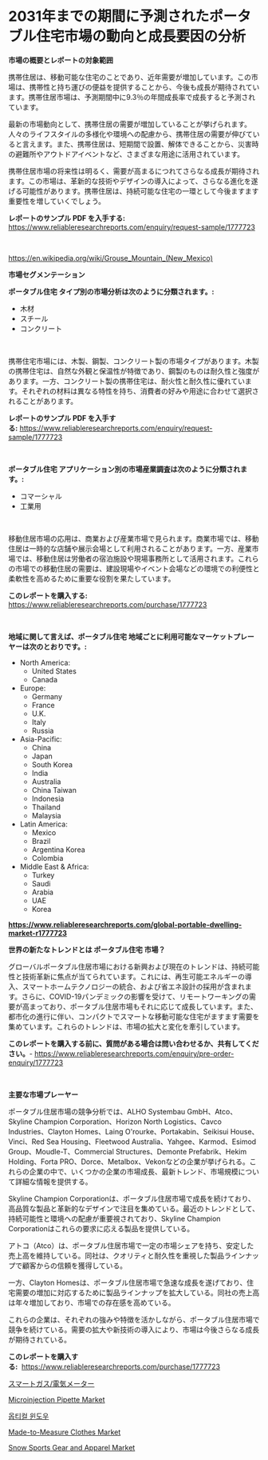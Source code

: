 <p><h1>2031年までの期間に予測されたポータブル住宅市場の動向と成長要因の分析</h1></p><p><strong>市場の概要とレポートの対象範囲</strong></p>
<p><p>携帯住居は、移動可能な住宅のことであり、近年需要が増加しています。この市場は、携帯性と持ち運びの便益を提供することから、今後も成長が期待されています。携帯住居市場は、予測期間中に9.3％の年間成長率で成長すると予測されています。</p><p>最新の市場動向として、携帯住居の需要が増加していることが挙げられます。人々のライフスタイルの多様化や環境への配慮から、携帯住居の需要が伸びていると言えます。また、携帯住居は、短期間で設置、解体できることから、災害時の避難所やアウトドアイベントなど、さまざまな用途に活用されています。</p><p>携帯住居市場の将来性は明るく、需要が高まるにつれてさらなる成長が期待されます。この市場は、革新的な技術やデザインの導入によって、さらなる進化を遂げる可能性があります。携帯住居は、持続可能な住宅の一環として今後ますます重要性を増していくでしょう。</p></p>
<p><strong>レポートのサンプル PDF を入手する:</strong> <a href="https://www.reliableresearchreports.com/enquiry/request-sample/1777723">https://www.reliableresearchreports.com/enquiry/request-sample/1777723</a></p>
<p>&nbsp;</p>
<p><a href="https://en.wikipedia.org/wiki/Grouse_Mountain_(New_Mexico)">https://en.wikipedia.org/wiki/Grouse_Mountain_(New_Mexico)</a></p>
<p><strong>市場セグメンテーション</strong></p>
<p><strong>ポータブル住宅 タイプ別の市場分析は次のように分類されます。:</strong></p>
<p><ul><li>木材</li><li>スチール</li><li>コンクリート</li></ul></p>
<p>&nbsp;</p>
<p><p>携帯住宅市場には、木製、鋼製、コンクリート製の市場タイプがあります。木製の携帯住宅は、自然な外観と保温性が特徴であり、鋼製のものは耐久性と強度があります。一方、コンクリート製の携帯住宅は、耐火性と耐久性に優れています。それぞれの材料は異なる特性を持ち、消費者の好みや用途に合わせて選択されることがあります。</p></p>
<p><strong>レポートのサンプル PDF を入手する:</strong>&nbsp;<a href="https://www.reliableresearchreports.com/enquiry/request-sample/1777723">https://www.reliableresearchreports.com/enquiry/request-sample/1777723</a></p>
<p>&nbsp;</p>
<p><strong> ポータブル住宅 アプリケーション別の市場産業調査は次のように分類されます。:</strong></p>
<p><ul><li>コマーシャル</li><li>工業用</li></ul></p>
<p>&nbsp;</p>
<p><p>移動住居市場の応用は、商業および産業市場で見られます。商業市場では、移動住居は一時的な店舗や展示会場として利用されることがあります。一方、産業市場では、移動住居は労働者の宿泊施設や現場事務所として活用されます。これらの市場での移動住居の需要は、建設現場やイベント会場などの環境での利便性と柔軟性を高めるために重要な役割を果たしています。</p></p>
<p><strong>このレポートを購入する:</strong>&nbsp; <a href="https://www.reliableresearchreports.com/purchase/1777723">https://www.reliableresearchreports.com/purchase/1777723</a></p>
<p>&nbsp;</p>
<p><strong>地域に関して言えば、ポータブル住宅 地域ごとに利用可能なマーケットプレーヤーは次のとおりです。:</strong></p>
<p><ul>
    <li>
        North America:
        <ul>
            <li>United States</li>
            <li>Canada</li>
        </ul>
    </li>
    <li>
        Europe:
        <ul>
            <li>Germany</li>
            <li>France</li>
            <li>U.K.</li>
            <li>Italy</li>
            <li>Russia</li>
        </ul>
    </li>
    <li>
        Asia-Pacific:
        <ul>
            <li>China</li>
            <li>Japan</li>
            <li>South Korea</li>
            <li>India</li>
            <li>Australia</li>
            <li>China Taiwan</li>
            <li>Indonesia</li>
            <li>Thailand</li>
            <li>Malaysia</li>
        </ul>
    </li>
    <li>
        Latin America:
        <ul>
            <li>Mexico</li>
            <li>Brazil</li>
            <li>Argentina Korea</li>
            <li>Colombia</li>
        </ul>
    </li>
    <li>
        Middle East & Africa:
        <ul>
            <li>Turkey</li>
            <li>Saudi</li>
            <li>Arabia</li>
            <li>UAE</li>
            <li>Korea</li>
        </ul>
    </li>
    </ul></p>
<p><strong><a href="https://www.reliableresearchreports.com/global-portable-dwelling-market-r1777723">https://www.reliableresearchreports.com/global-portable-dwelling-market-r1777723</a></strong>&nbsp;</p>
<p><strong>世界の新たなトレンドとは ポータブル住宅 市場？</strong></p>
<p><p>グローバルポータブル住居市場における新興および現在のトレンドは、持続可能性と技術革新に焦点が当てられています。これには、再生可能エネルギーの導入、スマートホームテクノロジーの統合、および省エネ設計の採用が含まれます。さらに、COVID-19パンデミックの影響を受けて、リモートワーキングの需要が高まっており、ポータブル住居市場もそれに応じて成長しています。また、都市化の進行に伴い、コンパクトでスマートな移動可能な住宅がますます需要を集めています。これらのトレンドは、市場の拡大と変化を牽引しています。</p></p>
<p><strong>このレポートを購入する前に、質問がある場合は問い合わせるか、共有してください。</strong>- <a href="https://www.reliableresearchreports.com/enquiry/pre-order-enquiry/1777723">https://www.reliableresearchreports.com/enquiry/pre-order-enquiry/1777723</a></p>
<p>&nbsp;</p>
<p><strong>主要な市場プレーヤー</strong></p>
<p><p>ポータブル住居市場の競争分析では、ALHO Systembau GmbH、Atco、Skyline Champion Corporation、Horizon North Logistics、Cavco Industries、Clayton Homes、Laing O'rourke、Portakabin、Seikisui House、Vinci、Red Sea Housing、Fleetwood Australia、Yahgee、Karmod、Esimod Group、Moudle-T、Commercial Structures、Demonte Prefabrik、Hekim Holding、Forta PRO、Dorce、Metalbox、Vekonなどの企業が挙げられる。これらの企業の中で、いくつかの企業の市場成長、最新トレンド、市場規模について詳細な情報を提供する。</p><p>Skyline Champion Corporationは、ポータブル住居市場で成長を続けており、高品質な製品と革新的なデザインで注目を集めている。最近のトレンドとして、持続可能性と環境への配慮が重要視されており、Skyline Champion Corporationはこれらの要求に応える製品を提供している。</p><p>アトコ（Atco）は、ポータブル住居市場で一定の市場シェアを持ち、安定した売上高を維持している。同社は、クオリティと耐久性を重視した製品ラインナップで顧客からの信頼を獲得している。</p><p>一方、Clayton Homesは、ポータブル住居市場で急速な成長を遂げており、住宅需要の増加に対応するために製品ラインナップを拡大している。同社の売上高は年々増加しており、市場での存在感を高めている。</p><p>これらの企業は、それぞれの強みや特徴を活かしながら、ポータブル住居市場で競争を続けている。需要の拡大や新技術の導入により、市場は今後さらなる成長が期待されている。</p></p>
<p><strong>このレポートを購入する:</strong>&nbsp;&nbsp;<a href="https://www.reliableresearchreports.com/purchase/1777723">https://www.reliableresearchreports.com/purchase/1777723</a></p>
<p><p><a href="https://github.com/roulaayoub-saad/Market-Research-Report-List-2/blob/main/232540926250.md">スマートガス/電気メーター</a></p><p><a href="https://www.linkedin.com/pulse/microinjection-pipette-market-trends-focusing-insight-forecast-mvvxe?trackingId=Ku66U8NfBCCLafx5cpcWHw%3D%3D">Microinjection Pipette Market</a></p><p><a href="https://github.com/victorsharp87978/Market-Research-Report-List-2/blob/main/639560633493.md">옵티컬 윈도우</a></p><p><a href="https://medium.com/@electatowne2023/exploring-made-to-measure-clothes-market-dynamics-global-trends-and-future-growth-prospects-2024-67814bdd0077">Made-to-Measure Clothes Market</a></p><p><a href="https://medium.com/@electatowne2023/market-forecast-global-snow-sports-gear-and-apparel-trends-and-impact-analysis-2024-2031-by-c6104390cf45">Snow Sports Gear and Apparel Market</a></p></p>
